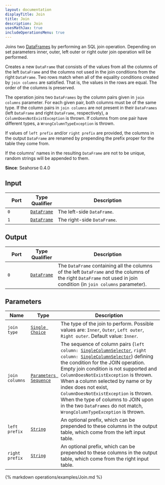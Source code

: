 ```yaml
---
layout: documentation
displayTitle: Join
title: Join
description: Join
usesMathJax: true
includeOperationsMenu: true
---
```


Joins two [DataFrames](../classes/dataframe.html) by performing an SQL join operation.
Depending on set parameters inner, outer, left outer or right outer join operation will be performed.

Creates a new `DataFrame` that consists of the values from all the columns of the left `DataFrame`
and the columns not used in the join conditions from the right `DataFrame`.
Two rows match when all of the equality conditions created by ``join columns`` are satisfied.
That is, the values in the rows are equal. The order of the columns is preserved.

The operation joins two `DataFrames` by the column pairs given in ``join columns`` parameter.
For each given pair, both columns must be of the same type. If the column pairs in ``join columns``
are not present in their `DataFrames` (left `DataFrame` and right `DataFrame`, respectively),
a ``ColumnDoesNotExistException`` is thrown. If columns from one pair have different types,
a ``WrongColumnTypeException`` is thrown.

If values of ``left prefix`` and/or ``right prefix`` are provided,
the columns in the output `DataFrame` are renamed by prepending the prefix
proper for the table they come from.

If the columns' names in the resulting `DataFrame` are not to be unique,
random strings will be appended to them.

**Since**: Seahorse 0.4.0

## Input

<table>
<thead>
<tr>
<th style="width:15%">Port</th>
<th style="width:15%">Type Qualifier</th>
<th style="width:70%">Description</th>
</tr>
</thead>
<tbody>
<tr>
<td><code>0</code></td>
<td><code><a href="../classes/dataframe.html">DataFrame</a></code></td>
<td>The left-side <code>DataFrame</code>.</td>
</tr>
<tr>
<td><code>1</code></td>
<td><code><a href="../classes/dataframe.html">DataFrame</a></code></td>
<td>The right-side <code>DataFrame</code>.</td>
</tr>
</tbody>
</table>

## Output

<table>
<thead>
<tr>
<th style="width:15%">Port</th>
<th style="width:15%">Type Qualifier</th>
<th style="width:70%">Description</th>
</tr>
</thead>
<tbody>
<tr>
<td><code>0</code></td>
<td><code><a href="../classes/dataframe.html">DataFrame</a></code></td>
<td>The <code>DataFrame</code> containing all the columns of the left <code>DataFrame</code> and the
   columns of the right <code>DataFrame</code> not used in join condition
   (in <code>join columns</code> parameter).</td>
</tr>
</tbody>
</table>

## Parameters

<table class="table">
<thead>
<tr>
<th style="width:15%">Name</th>
<th style="width:15%">Type</th>
<th style="width:70%">Description</th>
</tr>
</thead>
<tbody>
<tr>
<td><code>join type</code></td>
<td><code><a href="../parameter_types.html#single_choice">Single Choice</a></code></td>
<td>The type of the join to perform. Possible values are:
   <code>Inner</code>, <code>Outer</code>, <code>Left outer</code>, <code>Right outer</code>.
   Default value: <code>Inner</code>.</td>
</tr>

<tr>
<td><code>join columns</code></td>
<td><code><a href="../parameter_types.html#parameters-sequence">Parameters Sequence</a></code></td>
<td>The sequence of column pairs (<code>left column: <a href="../parameter_types.html#single-column-selector">SingleColumnSelector</a></code>,
   <code>right column: <a href="../parameter_types.html#single-column-selector">SingleColumnSelector</a></code>) defining the condition for the JOIN operation.
   Empty join condition is not supported and <code>ColumnDoesNotExistException</code> is thrown.
   When a column selected by name or by index does not exist, <code>ColumnDoesNotExistException</code> is thrown.
   When the type of columns to JOIN upon in the two <code>DataFrames</code> do not match,
   <code>WrongColumnTypeException</code> is thrown.</td>
</tr>
<tr>
<td><code>left prefix</code></td>
<td><code><a href="../parameter_types.html#string">String</a></code></td>
<td>An optional prefix, which can be prepended
   to these columns in the output table, which come from the left input table.</td>
</tr>
<tr>
<td><code>right prefix</code></td>
<td><code><a href="../parameter_types.html#string">String</a></code></td>
<td>An optional prefix, which can be prepended
   to these columns in the output table, which come from the right input table.</td>
</tr>
</tbody>
</table>

{% markdown operations/examples/Join.md %}
